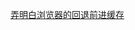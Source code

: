 [弄明白浏览器的回退前进缓存](https://www.toutiao.com/article/7122274202538820135/?app=news_article&timestamp=1658896003&use_new_style=1&req_id=20220727122643010150161042133B1544&group_id=7122274202538820135&wxshare_count=1&tt_from=weixin&utm_source=weixin&utm_medium=toutiao_android&utm_campaign=client_share&share_token=a72e6a6e-d3f5-4126-b95b-6663d0900751&source=m_redirect&wid=1659080298335)